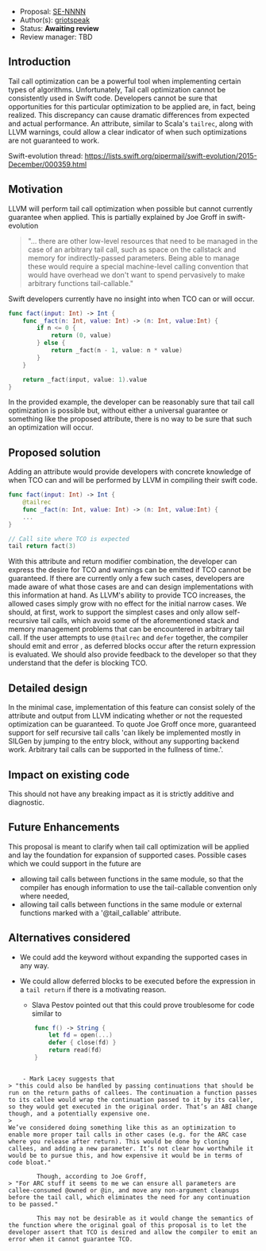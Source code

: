 
* Proposal: [SE-NNNN](https://github.com/apple/swift-evolution/blob/master/proposals/NNNN-tail-call-optimization.md)
* Author(s): [griotspeak](https://github.com/griotspeak)
* Status: **Awaiting review**
* Review manager: TBD

## Introduction

Tail call optimization can be a powerful tool when implementing certain types of algorithms. Unfortunately, Tail call optimization cannot be consistently used in Swift code. Developers cannot be sure that opportunities for this particular optimization to be applied are, in fact, being realized. This discrepancy can cause dramatic differences from expected and actual performance. An attribute, similar to Scala's `tailrec`, along with LLVM warnings, could allow a clear indicator of when such optimizations are not guaranteed to work.

Swift-evolution thread: https://lists.swift.org/pipermail/swift-evolution/2015-December/000359.html

## Motivation

LLVM will perform tail call optimization when possible but cannot currently guarantee when applied. This is partially explained by Joe Groff in swift-evolution
> "… there are other low-level resources that need to be managed in the case of an arbitrary tail call, such as space on the callstack and memory for indirectly-passed parameters. Being able to manage these would require a special machine-level calling convention that would have overhead we don't want to spend pervasively to make arbitrary functions tail-callable."

 Swift developers currently have no insight into when TCO can or will occur.

``` swift
func fact(input: Int) -> Int {
    func _fact(n: Int, value: Int) -> (n: Int, value:Int) {
        if n <= 0 {
            return (0, value)
        } else {
            return _fact(n - 1, value: n * value)
        }
    }

    return _fact(input, value: 1).value
}
```
In the provided example, the developer can be reasonably sure that tail call optimization is possible but, without either a universal guarantee or something like the proposed attribute, there is no way to be sure that such an optimization will occur.

## Proposed solution

Adding an attribute would provide developers with concrete knowledge of when TCO can and will be performed by LLVM in compiling their swift code. 

``` swift
func fact(input: Int) -> Int {
	@tailrec
    func _fact(n: Int, value: Int) -> (n: Int, value:Int) {
    ...
}

// Call site where TCO is expected
tail return fact(3)
```
With this attribute and return modifier combination, the developer can express the desire for TCO and warnings can be emitted if TCO cannot be guaranteed. If there are currently only a few such cases, developers are made aware of what those cases are and can design implementations with this information at hand. As LLVM's ability to provide TCO increases, the allowed cases simply grow with no effect for the initial narrow cases.
We should, at first, work to support the simplest cases and only allow self-recursive tail calls, which avoid some of the aforementioned stack and memory management problems that can be encountered in arbitrary tail call. 
If the user attempts to use `@tailrec` and `defer` together, the compiler should emit and error , as deferred blocks occur after the return expression is evaluated. We should also provide feedback to the developer so that they understand that the defer is blocking TCO.

## Detailed design
In the minimal case, implementation of this feature can consist solely of the attribute and output from LLVM indicating whether or not the requested optimization can be guaranteed. To quote Joe Groff once more, guaranteed support for self recursive tail calls 'can likely be implemented mostly in SILGen by jumping to the entry block, without any supporting backend work. Arbitrary tail calls can be supported in the fullness of time.'.

## Impact on existing code

This should not have any breaking impact as it is strictly additive and diagnostic.

## Future Enhancements ##

This proposal is meant to clarify when tail call optimization will be applied and lay the foundation for expansion of supported cases.  Possible cases which we could support in the future are

- allowing tail calls between functions in the same module, so that the compiler has enough information to use the tail-callable convention only where needed,
- allowing tail calls between functions in the same module or external functions marked with a '@tail_callable' attribute.
## Alternatives considered ##
- We could add the keyword without expanding the supported cases in any way. 
- We could allow deferred blocks to be executed before the expression in a `tail return` if there is a motivating reason. 
	- Slava Pestov pointed out that this could prove troublesome for code similar to

	``` swift
		func f() -> String {
			let fd = open(...)
			defer { close(fd) }
			return read(fd)
		}
```

	- Mark Lacey suggests that 
> "this could also be handled by passing continuations that should be run on the return paths of callees. The continuation a function passes to its callee would wrap the continuation passed to it by its caller, so they would get executed in the original order. That’s an ABI change though, and a potentially expensive one.
>
We’ve considered doing something like this as an optimization to enable more proper tail calls in other cases (e.g. for the ARC case where you release after return). This would be done by cloning callees, and adding a new parameter. It’s not clear how worthwhile it would be to pursue this, and how expensive it would be in terms of code bloat."

		Though, according to Joe Groff, 
> "For ARC stuff it seems to me we can ensure all parameters are callee-consumed @owned or @in, and move any non-argument cleanups before the tail call, which eliminates the need for any continuation to be passed."

		This may not be desirable as it would change the semantics of the function where the original goal of this proposal is to let the developer assert that TCO is desired and allow the compiler to emit an error when it cannot guarantee TCO. 

